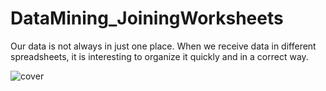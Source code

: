 # DataMining_JoiningWorksheets
Our data is not always in just one place. When we receive data in different spreadsheets, it is interesting to organize it quickly and in a correct way.

![cover](https://user-images.githubusercontent.com/10830272/156888449-785cc5e1-ef62-4f7e-853a-8cf6c50dcc4c.png)
